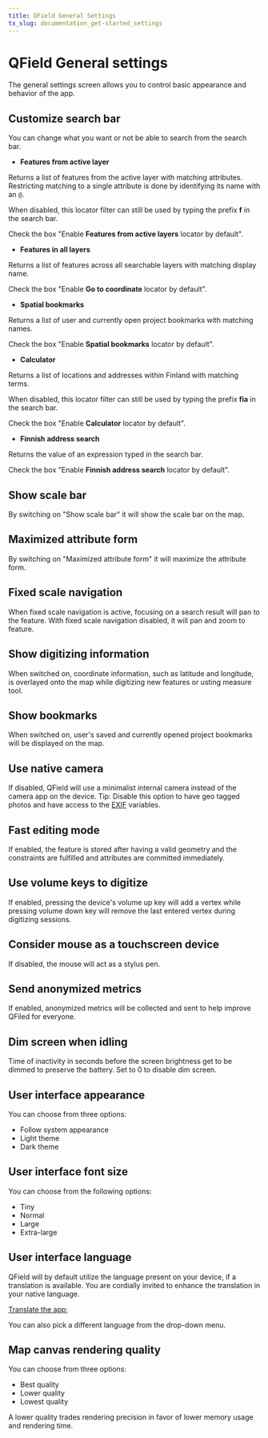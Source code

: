 ```yaml
---
title: QField General Settings
tx_slug: documentation_get-started_settings
---
```


# QField General settings

The general settings screen allows you to control basic appearance and behavior of the app.

## Customize search bar

You can change what you want or not be able to search from the search bar.

- **Features from active layer**

Returns a list of features from the active layer with matching attributes.
Restricting matching to a single attribute is done by identifying its name with an `@`.

When disabled, this locator filter can still be used by typing the prefix **f** in the search bar.

Check the box "Enable **Features from active layers** locator by default".

- **Features in all layers**

Returns a list of features across all searchable layers with matching display name.

Check the box "Enable **Go to coordinate** locator by default".

- **Spatial bookmarks**

Returns a list of user and currently open project bookmarks with matching names.

Check the box "Enable **Spatial bookmarks** locator by default".

- **Calculator**

Returns a list of locations and addresses within Finland with matching terms.

When disabled, this locator filter can still be used by typing the prefix **fia** in the search bar.

Check the box "Enable **Calculator** locator by default".

- **Finnish address search**

Returns the value of an expression typed in the search bar.

Check the box "Enable **Finnish address search** locator by default".

## Show scale bar

By switching on "Show scale bar" it will show the scale bar on the map.

## Maximized attribute form

By switching on "Maximized attribute form" it will maximize the attribute form.

## Fixed scale navigation

When fixed scale navigation is active, focusing on a search result will pan to the feature.
With fixed scale navigation disabled, it will pan and zoom to feature.

## Show digitizing information

When switched on, coordinate information, such as latitude and longitude, is overlayed onto the map while digitizing new features or usting measure tool.

## Show bookmarks

When switched on, user's saved and currently opened project bookmarks will be displayed on the map.

## Use native camera

If disabled, QField will use a minimalist internal camera instead of the camera app on the device.
Tip: Disable this option to have geo tagged photos and have access to the [EXIF](../reference/exif.md) variables.

## Fast editing mode

If enabled, the feature is stored after having a valid geometry and the constraints are fulfilled and attributes are committed immediately.

## Use volume keys to digitize

If enabled, pressing the device's volume up key will add a vertex while pressing volume down key will remove the last entered vertex during digitizing sessions.

## Consider mouse as a touchscreen device

If disabled, the mouse will act as a stylus pen.

## Send anonymized metrics

If enabled, anonymized metrics will be collected and sent to help improve QFiled for everyone.

## Dim screen when idling

Time of inactivity in seconds before the screen brightness get to be dimmed to preserve the battery. Set to 0 to disable dim screen.

## User interface appearance

You can choose from three options:

- Follow system appearance
- Light theme
- Dark theme

## User interface font size

You can choose from the following options:

- Tiny
- Normal
- Large
- Extra-large

## User interface language

QField will by default utilize the language present on your device, if a translation is available.
You are cordially invited to enhance the translation in your native language.

[Translate the app](https://www.transifex.com/opengisch/qfield-for-qgis/); <!-- markdown-link-check-disable-line -->

You can also pick a different language from the drop-down menu.

## Map canvas rendering quality

You can choose from three options:

- Best quality
- Lower quality
- Lowest quality

A lower quality trades rendering precision in favor of lower memory usage and rendering time.
